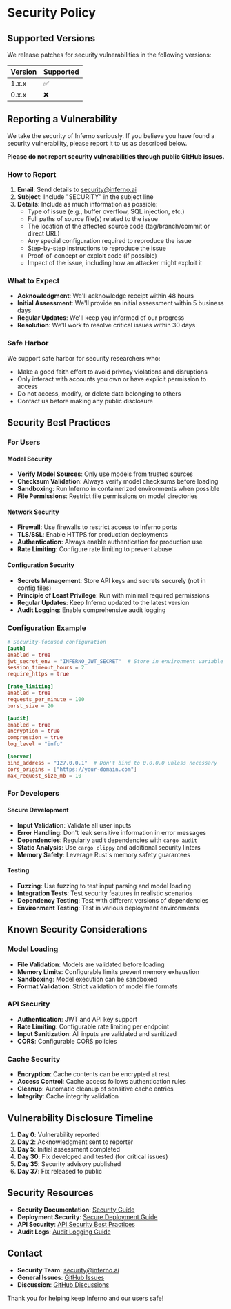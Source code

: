 # Security Policy

## Supported Versions

We release patches for security vulnerabilities in the following versions:

| Version | Supported          |
| ------- | ------------------ |
| 1.x.x   | :white_check_mark: |
| 0.x.x   | :x:                |

## Reporting a Vulnerability

We take the security of Inferno seriously. If you believe you have found a security vulnerability, please report it to us as described below.

**Please do not report security vulnerabilities through public GitHub issues.**

### How to Report

1. **Email**: Send details to [security@inferno.ai](mailto:security@inferno.ai)
2. **Subject**: Include "SECURITY" in the subject line
3. **Details**: Include as much information as possible:
   - Type of issue (e.g., buffer overflow, SQL injection, etc.)
   - Full paths of source file(s) related to the issue
   - The location of the affected source code (tag/branch/commit or direct URL)
   - Any special configuration required to reproduce the issue
   - Step-by-step instructions to reproduce the issue
   - Proof-of-concept or exploit code (if possible)
   - Impact of the issue, including how an attacker might exploit it

### What to Expect

- **Acknowledgment**: We'll acknowledge receipt within 48 hours
- **Initial Assessment**: We'll provide an initial assessment within 5 business days
- **Regular Updates**: We'll keep you informed of our progress
- **Resolution**: We'll work to resolve critical issues within 30 days

### Safe Harbor

We support safe harbor for security researchers who:
- Make a good faith effort to avoid privacy violations and disruptions
- Only interact with accounts you own or have explicit permission to access
- Do not access, modify, or delete data belonging to others
- Contact us before making any public disclosure

## Security Best Practices

### For Users

#### Model Security
- **Verify Model Sources**: Only use models from trusted sources
- **Checksum Validation**: Always verify model checksums before loading
- **Sandboxing**: Run Inferno in containerized environments when possible
- **File Permissions**: Restrict file permissions on model directories

#### Network Security
- **Firewall**: Use firewalls to restrict access to Inferno ports
- **TLS/SSL**: Enable HTTPS for production deployments
- **Authentication**: Always enable authentication for production use
- **Rate Limiting**: Configure rate limiting to prevent abuse

#### Configuration Security
- **Secrets Management**: Store API keys and secrets securely (not in config files)
- **Principle of Least Privilege**: Run with minimal required permissions
- **Regular Updates**: Keep Inferno updated to the latest version
- **Audit Logging**: Enable comprehensive audit logging

### Configuration Example

```toml
# Security-focused configuration
[auth]
enabled = true
jwt_secret_env = "INFERNO_JWT_SECRET"  # Store in environment variable
session_timeout_hours = 2
require_https = true

[rate_limiting]
enabled = true
requests_per_minute = 100
burst_size = 20

[audit]
enabled = true
encryption = true
compression = true
log_level = "info"

[server]
bind_address = "127.0.0.1"  # Don't bind to 0.0.0.0 unless necessary
cors_origins = ["https://your-domain.com"]
max_request_size_mb = 10
```

### For Developers

#### Secure Development
- **Input Validation**: Validate all user inputs
- **Error Handling**: Don't leak sensitive information in error messages
- **Dependencies**: Regularly audit dependencies with `cargo audit`
- **Static Analysis**: Use `cargo clippy` and additional security linters
- **Memory Safety**: Leverage Rust's memory safety guarantees

#### Testing
- **Fuzzing**: Use fuzzing to test input parsing and model loading
- **Integration Tests**: Test security features in realistic scenarios
- **Dependency Testing**: Test with different versions of dependencies
- **Environment Testing**: Test in various deployment environments

## Known Security Considerations

### Model Loading
- **File Validation**: Models are validated before loading
- **Memory Limits**: Configurable limits prevent memory exhaustion
- **Sandboxing**: Model execution can be sandboxed
- **Format Validation**: Strict validation of model file formats

### API Security
- **Authentication**: JWT and API key support
- **Rate Limiting**: Configurable rate limiting per endpoint
- **Input Sanitization**: All inputs are validated and sanitized
- **CORS**: Configurable CORS policies

### Cache Security
- **Encryption**: Cache contents can be encrypted at rest
- **Access Control**: Cache access follows authentication rules
- **Cleanup**: Automatic cleanup of sensitive cache entries
- **Integrity**: Cache integrity validation

## Vulnerability Disclosure Timeline

1. **Day 0**: Vulnerability reported
2. **Day 2**: Acknowledgment sent to reporter
3. **Day 5**: Initial assessment completed
4. **Day 30**: Fix developed and tested (for critical issues)
5. **Day 35**: Security advisory published
6. **Day 37**: Fix released to public

## Security Resources

- **Security Documentation**: [Security Guide](SECURITY_GUIDE.md)
- **Deployment Security**: [Secure Deployment Guide](DEPLOYMENT_SECURITY.md)
- **API Security**: [API Security Best Practices](API_SECURITY.md)
- **Audit Logs**: [Audit Logging Guide](AUDIT_GUIDE.md)

## Contact

- **Security Team**: [security@inferno.ai](mailto:security@inferno.ai)
- **General Issues**: [GitHub Issues](https://github.com/ringo380/inferno/issues)
- **Discussion**: [GitHub Discussions](https://github.com/ringo380/inferno/discussions)

Thank you for helping keep Inferno and our users safe!